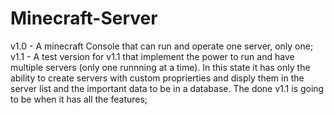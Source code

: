 ﻿# Minecraft-Server
v1.0 - A minecraft Console that can run and operate one server, only one; \
v1.1 - A test version for v1.1 that implement the power to run and have multiple servers (only one runnning at a time). In this state it has only the ability to create servers with custom proprierties and disply them in the server list and the important data to be in a database. The done v1.1 is going to be when it has all the features;
